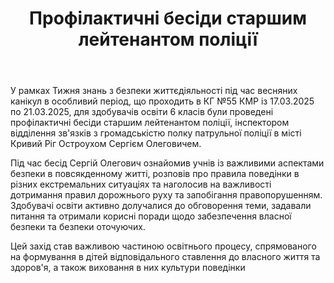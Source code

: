 ﻿---
title: Профілактичні бесіди старшим лейтенантом поліції
---

У рамках Тижня знань з безпеки життєдіяльності під час весняних канікул в особливий період, що проходить в КГ №55 КМР із 17.03.2025 по 21.03.2025, для здобувачів освіти 6 класів були проведені профілактичні бесіди старшим лейтенантом поліції, інспектором відділення зв'язків з громадськістю полку патрульної поліції в місті Кривий Ріг Остроухом Сергієм Олеговичем.

Під час бесід Сергій Олегович ознайомив учнів із важливими аспектами безпеки в повсякденному житті, розповів про правила поведінки в різних екстремальних ситуаціях та наголосив на важливості дотримання правил дорожнього руху та запобігання правопорушенням. Здобувачі освіти активно долучалися до обговорення теми, задавали питання та отримали корисні поради щодо забезпечення власної безпеки та безпеки оточуючих.

Цей захід став важливою частиною освітнього процесу, спрямованого на формування в дітей відповідального ставлення до власного життя та здоров'я, а також виховання в них культури поведінки

<slideshow />